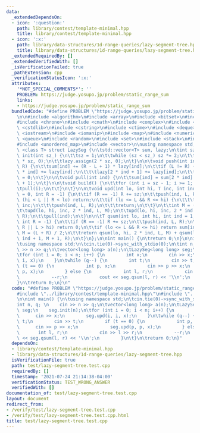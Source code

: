 ```yaml
---
data:
  _extendedDependsOn:
  - icon: ':question:'
    path: library/contest/template-minimal.hpp
    title: library/contest/template-minimal.hpp
  - icon: ':x:'
    path: library/data-structures/1d-range-queries/lazy-segment-tree.hpp
    title: library/data-structures/1d-range-queries/lazy-segment-tree.hpp
  _extendedRequiredBy: []
  _extendedVerifiedWith: []
  _isVerificationFailed: true
  _pathExtension: cpp
  _verificationStatusIcon: ':x:'
  attributes:
    '*NOT_SPECIAL_COMMENTS*': ''
    PROBLEM: https://judge.yosupo.jp/problem/static_range_sum
    links:
    - https://judge.yosupo.jp/problem/static_range_sum
  bundledCode: "#define PROBLEM \"https://judge.yosupo.jp/problem/static_range_sum\"\
    \n\n#include <algorithm>\n#include <array>\n#include <bitset>\n#include <cassert>\n\
    #include <chrono>\n#include <cmath>\n#include <complex>\n#include <cstdio>\n#include\
    \ <cstdlib>\n#include <cstring>\n#include <ctime>\n#include <deque>\n#include\
    \ <iostream>\n#include <iomanip>\n#include <map>\n#include <numeric>\n#include\
    \ <queue>\n#include <random>\n#include <set>\n#include <stack>\n#include <string>\n\
    #include <unordered_map>\n#include <vector>\n\nusing namespace std;\n\ntemplate\
    \ <class T> struct LazySeg {\n\tstd::vector<T> sum, lazy;\n\tint sz;\n\n\tvoid\
    \ init(int sz_) {\n\t\tsz = 1;\n\t\twhile (sz < sz_) sz *= 2;\n\t\tsum.assign(2\
    \ * sz, 0);\n\t\tlazy.assign(2 * sz, 0);\n\t}\n\n\tvoid push(int ind, int L, int\
    \ R) {\n\t\tsum[ind] += (R - L + 1) * lazy[ind];\n\t\tif (L != R) {\n\t\t\tlazy[2\
    \ * ind] += lazy[ind];\n\t\t\tlazy[2 * ind + 1] += lazy[ind];\n\t\t}\n\t\tlazy[ind]\
    \ = 0;\n\t}\n\n\tvoid pull(int ind) {\n\t\tsum[ind] = sum[2 * ind] + sum[2 * ind\
    \ + 1];\n\t}\n\n\tvoid build() {\n\t\tfor (int i = sz - 1; i >= 1; i--) {\n\t\t\
    \tpull(i);\n\t\t}\n\t}\n\n\tvoid upd(int lo, int hi, T inc, int ind = 1, int L\
    \ = 0, int R = -1) {\n\t\tif (R == -1) R += sz;\n\t\tpush(ind, L, R);\n\t\tif\
    \ (hi < L || R < lo) return;\n\t\tif (lo <= L && R <= hi) {\n\t\t\tlazy[ind] =\
    \ inc;\n\t\t\tpush(ind, L, R);\n\t\t\treturn;\n\t\t}\n\t\tint M = (L + R) / 2;\n\
    \t\tupd(lo, hi, inc, 2 * ind, L, M);\n\t\tupd(lo, hi, inc, 2 * ind + 1, M + 1,\
    \ R);\n\t\tpull(ind);\n\t}\n\n\tT qsum(int lo, int hi, int ind = 1, int L = 0,\
    \ int R = -1) {\n\t\tif (R == -1) R += sz;\n\t\tpush(ind, L, R);\n\t\tif (lo >\
    \ R || L > hi) return 0;\n\t\tif (lo <= L && R <= hi) return sum[ind];\n\t\tint\
    \ M = (L + R) / 2;\n\t\treturn qsum(lo, hi, 2 * ind, L, M) + qsum(lo, hi, 2 *\
    \ ind + 1, M + 1, R);\n\t}\n};\n\nint main() {\n\treturn 0;\n}\n\nint main() {\n\
    \tusing namespace std;\n\tcin.tie(0)->sync_with_stdio(0);\n\tint n, q; \n    cin\
    \ >> n >> q;\n\tvector<long long> a(n);\n\tLazySeg<long long> seg;\n    seg.init(n);\n\
    \tfor (int i = 0; i < n; i++) {\n        int x;\n        cin >> x;\n        seg.upd(i,\
    \ i, x);\n    }\n\twhile (q--) {\n        int t;\n        cin >> t;\n        if\
    \ (t == 0) {\n            int p, x;\n            cin >> p >> x;\n            seg.upd(p,\
    \ p, x);\n        } else {\n            int l, r;\n            cin >> l >> r;\n\
    \            --r;\n            cout << seg.qsum(l, r) << '\\n';\n        }\n\t\
    }\n\treturn 0;\n}\n"
  code: "#define PROBLEM \"https://judge.yosupo.jp/problem/static_range_sum\"\n\n\
    #include \"../library/contest/template-minimal.hpp\"\n#include \"../library/data-structures/1d-range-queries/lazy-segment-tree.hpp\"\
    \n\nint main() {\n\tusing namespace std;\n\tcin.tie(0)->sync_with_stdio(0);\n\t\
    int n, q; \n    cin >> n >> q;\n\tvector<long long> a(n);\n\tLazySeg<long long>\
    \ seg;\n    seg.init(n);\n\tfor (int i = 0; i < n; i++) {\n        int x;\n  \
    \      cin >> x;\n        seg.upd(i, i, x);\n    }\n\twhile (q--) {\n        int\
    \ t;\n        cin >> t;\n        if (t == 0) {\n            int p, x;\n      \
    \      cin >> p >> x;\n            seg.upd(p, p, x);\n        } else {\n     \
    \       int l, r;\n            cin >> l >> r;\n            --r;\n            cout\
    \ << seg.qsum(l, r) << '\\n';\n        }\n\t}\n\treturn 0;\n}"
  dependsOn:
  - library/contest/template-minimal.hpp
  - library/data-structures/1d-range-queries/lazy-segment-tree.hpp
  isVerificationFile: true
  path: test/lazy-segment-tree.test.cpp
  requiredBy: []
  timestamp: '2021-07-24 21:14:38-04:00'
  verificationStatus: TEST_WRONG_ANSWER
  verifiedWith: []
documentation_of: test/lazy-segment-tree.test.cpp
layout: document
redirect_from:
- /verify/test/lazy-segment-tree.test.cpp
- /verify/test/lazy-segment-tree.test.cpp.html
title: test/lazy-segment-tree.test.cpp
---
```

